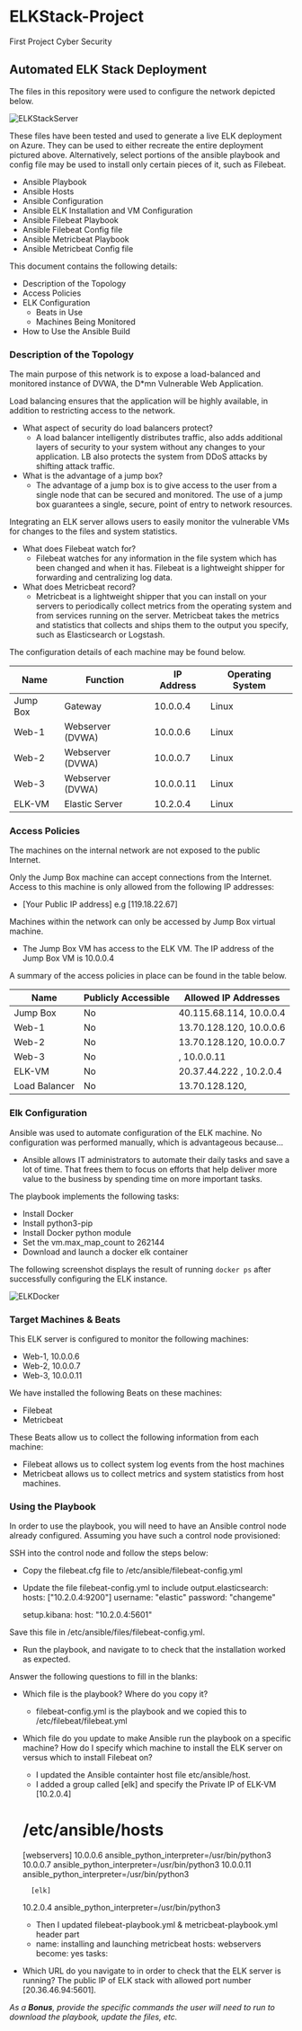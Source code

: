 # ELKStack-Project
First Project Cyber Security

## Automated ELK Stack Deployment

The files in this repository were used to configure the network depicted below.

![ELKStackServer](Diagrams/ELKStackProject.jpg)

These files have been tested and used to generate a live ELK deployment on Azure. They can be used to either recreate the entire deployment pictured above. Alternatively, select portions of the ansible playbook and config file may be used to install only certain pieces of it, such as Filebeat.

- Ansible Playbook
- Ansible Hosts
- Ansible Configuration
- Ansible ELK Installation and VM Configuration
- Ansible Filebeat Playbook
- Ansible Filebeat Config file
- Ansible Metricbeat Playbook
- Ansible Metricbeat Config file

This document contains the following details:
- Description of the Topology
- Access Policies
- ELK Configuration
  - Beats in Use
  - Machines Being Monitored
- How to Use the Ansible Build


### Description of the Topology

The main purpose of this network is to expose a load-balanced and monitored instance of DVWA, the D*mn Vulnerable Web Application.

Load balancing ensures that the application will be highly available, in addition to restricting access to the network.
- What aspect of security do load balancers protect?
  - A load balancer intelligently distributes traffic, also adds additional layers of security to your system without any changes to your application. LB also protects the system from DDoS attacks by shifting attack traffic.
 - What is the advantage of a jump box?
   - The advantage of a jump box is to give access to the user from a single node that can be secured and monitored. The use of a jump box guarantees a single, secure, point of entry to network resources.

Integrating an ELK server allows users to easily monitor the vulnerable VMs for changes to the files and system statistics.
- What does Filebeat watch for? 
  - Filebeat watches for any information in the file system which has been changed and when it has. Filebeat is a lightweight shipper for forwarding and centralizing log data.
- What does Metricbeat record?
    - Metricbeat is a lightweight shipper that you can install on your servers to periodically collect metrics from the operating system and from services running on the server. Metricbeat takes the metrics and statistics that collects and ships them to the output you specify, such as Elasticsearch or Logstash.

The configuration details of each machine may be found below.


| Name     | Function         | IP Address | Operating System |
| -------- | ---------------- | ---------- | ---------------- |
| Jump Box | Gateway          | 10.0.0.4   | Linux            |
| Web-1    | Webserver (DVWA) | 10.0.0.6   | Linux            |
| Web-2    | Webserver (DVWA) | 10.0.0.7   | Linux            |
| Web-3    | Webserver (DVWA) | 10.0.0.11  | Linux            |
| ELK-VM   | Elastic Server   | 10.2.0.4   | Linux            |

### Access Policies

The machines on the internal network are not exposed to the public Internet. 

Only the Jump Box machine can accept connections from the Internet. Access to this machine is only allowed from the following IP addresses:
- [Your Public IP address] e.g [119.18.22.67]

Machines within the network can only be accessed by Jump Box virtual machine.
- The Jump Box VM has access to the ELK VM. The IP address of the Jump Box VM is 10.0.0.4

A summary of the access policies in place can be found in the table below.

| Name     	      | Publicly Accessible | Allowed IP Addresses      |
| ------------------- | ------------------- | ------------------------  |
| Jump Box 	      | No                  | 40.115.68.114, 10.0.0.4   |
| Web-1    	      | No                  | 13.70.128.120, 10.0.0.6   |
| Web-2       	      | No                  | 13.70.128.120, 10.0.0.7   |
| Web-3    	      | No                  |              , 10.0.0.11  |
| ELK-VM   	      | No                  | 20.37.44.222 , 10.2.0.4   |
| Load Balancer       | No                  | 13.70.128.120,            |

### Elk Configuration

Ansible was used to automate configuration of the ELK machine. No configuration was performed manually, which is advantageous because...
- Ansible allows IT administrators to automate their daily tasks and save a lot of time. That frees them to focus on efforts that help deliver more value to the business by spending time on more important tasks.

The playbook implements the following tasks:
- Install Docker
- Install python3-pip
- Install Docker python module
- Set the vm.max_map_count to 262144
- Download and launch a docker elk container

The following screenshot displays the result of running `docker ps` after successfully configuring the ELK instance.

![ELKDocker](Diagrams/ElkProjectDockerPs.png)

### Target Machines & Beats
This ELK server is configured to monitor the following machines:
- Web-1, 10.0.0.6
- Web-2, 10.0.0.7
- Web-3, 10.0.0.11

We have installed the following Beats on these machines:
- Filebeat
- Metricbeat

These Beats allow us to collect the following information from each machine:
- Filebeat allows us to collect system log events from the host machines
- Metricbeat allows us to collect metrics and system statistics from host machines.

### Using the Playbook
In order to use the playbook, you will need to have an Ansible control node already configured. Assuming you have such a control node provisioned: 

SSH into the control node and follow the steps below:
- Copy the filebeat.cfg file to /etc/ansible/filebeat-config.yml
- Update the file filebeat-config.yml to include 
	output.elasticsearch:
	hosts: ["10.2.0.4:9200"]
	username: "elastic"
	password: "changeme"
	
	setup.kibana:
	host: "10.2.0.4:5601"

Save this file in  /etc/ansible/files/filebeat-config.yml.

- Run the playbook, and navigate to  to check that the installation worked as expected.

 Answer the following questions to fill in the blanks:
- Which file is the playbook? Where do you copy it?
   - filebeat-config.yml is the playbook and we copied this to /etc/filebeat/filebeat.yml

- Which file do you update to make Ansible run the playbook on a specific machine? How do I specify which machine to install the ELK server on versus which to install Filebeat on?
   - I updated the Ansible containter host file etc/ansible/host. 
   - I added a group called [elk] and specify the Private IP of ELK-VM [10.2.0.4]
	# /etc/ansible/hosts

 	[webservers]
 	10.0.0.6 ansible_python_interpreter=/usr/bin/python3
 	10.0.0.7 ansible_python_interpreter=/usr/bin/python3
 	10.0.0.11 ansible_python_interpreter=/usr/bin/python3

       	[elk]
	10.2.0.4 ansible_python_interpreter=/usr/bin/python3

   - Then I updated filebeat-playbook.yml & metricbeat-playbook.yml header part
	- name: installing and launching metricbeat
  	  hosts: webservers
  	  become: yes
  	  tasks:

- Which URL do you navigate to in order to check that the ELK server is running?
  The public IP of ELK stack with allowed port number [20.36.46.94:5601].

_As a **Bonus**, provide the specific commands the user will need to run to download the playbook, update the files, etc._
